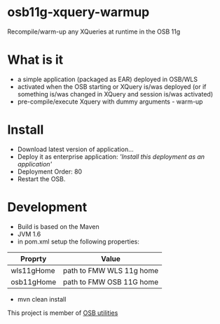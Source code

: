 # osb11g-xquery-warmup
Recompile/warm-up any XQueries at runtime in the OSB 11g

# What is it
  - a simple application (packaged as EAR) deployed in OSB/WLS
  - activated when the OSB starting or XQuery is/was deployed (or if something is/was changed in XQuery and session is/was activated)
  - pre-compile/execute Xquery with dummy arguments - warm-up 

# Install
  - Download latest version of application...
  - Deploy it as enterprise application: _'Install this deployment as an application'_
  - Deployment Order: 80
  - Restart the OSB.

# Development
  - Build is based on the Maven
  - JVM 1.6
  - in pom.xml setup the following properties:
  
| Proprty | Value |
| ------------- |-------------| 
| wls11gHome | path to FMW WLS 11g home |
| osb11gHome | path to FMW OSB 11G home |
  - mvn clean install

This project is member of [OSB utilities](https://github.com/tomecode/osb-utilities)
